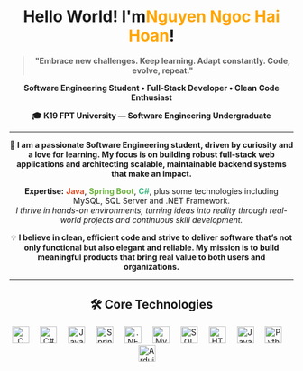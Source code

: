 <h1 align="center">Hello World! I'm<span style="color:#ffa500">Nguyen Ngoc Hai Hoan</span>!</h1>

<blockquote align="center">
  <b>"Embrace new challenges. Keep learning. Adapt constantly. Code, evolve, repeat."</b>
</blockquote>

<p align="center">
  <b>Software Engineering Student • Full-Stack Developer • Clean Code Enthusiast</b>
</p>

<p align="center">
  <b>🎓 K19 FPT University — Software Engineering Undergraduate</b>
</p>

<hr>

<p align="center">
  🚀 <b>I am a passionate Software Engineering student, driven by curiosity and a love for learning. My focus is on building robust full-stack web applications and architecting scalable, maintainable backend systems that make an impact.</b>
</p>

<p align="center">
  <b>Expertise:</b> <b style="color:#E44D26;">Java</b>, <b style="color:#6DB33F;">Spring Boot</b>, <b style="color:#42B883;">C#</b>, plus some technologies including MySQL, SQL Server and .NET Framework.<br>
  <i>I thrive in hands-on environments, turning ideas into reality through real-world projects and continuous skill development.</i>
</p>

<p align="center">
  💡 <b>I believe in clean, efficient code and strive to deliver software that’s not only functional but also elegant and reliable. My mission is to build meaningful products that bring real value to both users and organizations.</b>
</p>

<hr>

<h2 align="center">🛠️ Core Technologies</h2>
<p align="center">
  <img src="https://cdn.jsdelivr.net/gh/devicons/devicon/icons/c/c-original.svg" height="30" alt="C"/>
  <img width="12" />
  <img src="https://cdn.jsdelivr.net/gh/devicons/devicon/icons/csharp/csharp-original.svg" height="30" alt="C#"/>
  <img width="12" />
  <img src="https://cdn.jsdelivr.net/gh/devicons/devicon/icons/java/java-original.svg" height="30" alt="Java"/>
  <img width="12" />
  <img src="https://cdn.jsdelivr.net/gh/devicons/devicon/icons/spring/spring-original.svg" height="30" alt="Spring"/>
  <img width="12" />
  <img src="https://cdn.jsdelivr.net/gh/devicons/devicon/icons/dot-net/dot-net-original.svg" height="30" alt=".NET"/>
  <img width="12" />
  <img src="https://cdn.jsdelivr.net/gh/devicons/devicon/icons/mysql/mysql-original.svg" height="30" alt="MySQL"/>
  <img width="12" />
  <img src="https://cdn.jsdelivr.net/gh/devicons/devicon/icons/microsoftsqlserver/microsoftsqlserver-plain.svg" height="30" alt="SQL Server"/>
  <img width="12" />
  <img src="https://cdn.jsdelivr.net/gh/devicons/devicon/icons/html5/html5-original.svg" height="30" alt="HTML5"/>
  <img width="12" />
  <img src="https://cdn.jsdelivr.net/gh/devicons/devicon/icons/javascript/javascript-original.svg" height="30" alt="JavaScript"/>
  <img width="12" />
  <img src="https://cdn.jsdelivr.net/gh/devicons/devicon/icons/python/python-original.svg" height="30" alt="Python"/>
  <img width="12" />
  <img src="https://cdn.jsdelivr.net/gh/devicons/devicon/icons/arduino/arduino-original.svg" height="30" alt="Arduino"/>
  <img width="12" />
</p>
